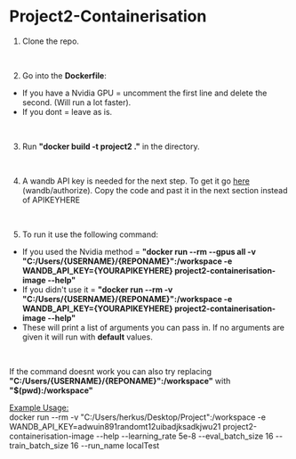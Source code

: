 # Project2-Containerisation

1) Clone the repo.
<br>

2) Go into the **Dockerfile**:
- If you have a Nvidia GPU = uncomment the first line and delete the second. (Will run a lot faster).
- If you dont = leave as is.
<br>

3) Run **"docker build -t project2 ."** in the directory.
<br>

4) A wandb API key is needed for the next step. To get it go [here](https://wandb.auth0.com/login?state=hKFo2SA0ZTNQVDZRczd1Zm9BbERsMGI1RVFwNC1mU0VnNl81a6FupWxvZ2luo3RpZNkgQ2d4YmhWSThsOUVLX0xHdE8wNmo1N0ZDYTNacWF1N1GjY2lk2SBWU001N1VDd1Q5d2JHU3hLdEVER1FISUtBQkhwcHpJdw&client=VSM57UCwT9wbGSxKtEDGQHIKABHppzIw&protocol=oauth2&nonce=eXZ3QUJLaTB6VDJydm5JSQ%3D%3D&redirect_uri=https://api.wandb.ai/oidc/callback&response_mode=form_post&response_type=id_token&scope=openid%20profile%20email) (wandb/authorize). Copy the code and past it in the next section instead of APIKEYHERE
<br>

5) To run it use the following command:
- If you used the Nvidia method = **"docker run --rm --gpus all -v "C:/Users/{USERNAME}/{REPONAME}":/workspace -e WANDB_API_KEY={YOURAPIKEYHERE} project2-containerisation-image --help"**
- If you didn't use it = **"docker run --rm -v "C:/Users/{USERNAME}/{REPONAME}":/workspace -e WANDB_API_KEY={YOURAPIKEYHERE} project2-containerisation-image --help"**
- These will print a list of arguments you can pass in. If no arguments are given it will run with **default** values.
<br>

If the command doesnt work you can also try replacing **"C:/Users/{USERNAME}/{REPONAME}":/workspace"** with **"$(pwd):/workspace"**


<ins> Example Usage: </ins>
<br>
docker run --rm -v "C:/Users/herkus/Desktop/Project":/workspace -e WANDB_API_KEY=adwuin891randomt12uibadjksadkjwu21 project2-containerisation-image --help --learning_rate 5e-8 --eval_batch_size 16 --train_batch_size 16 --run_name localTest
